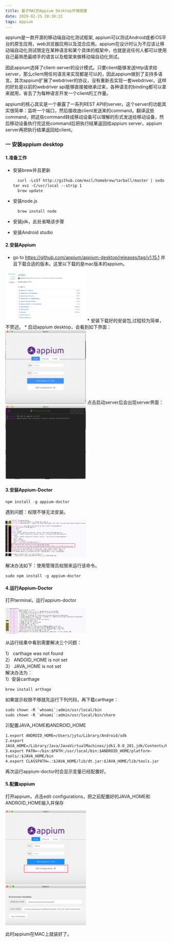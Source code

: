 ```yaml
---
title: 基于MAC的Appium Desktop环境搭建
date: 2020-02-25 20:30:22
tags: Appium
---
```

appium是一款开源的移动端自动化测试框架, appium可以测试Android或者iOS平台的原生应用，web浏览器应用以及混合应用。appium在设计时认为不应该让移动端自动化测试限定在某种语言和某个具体的框架中，也就是说任何人都可以使用自己最熟悉最顺手的语言以及框架来做移动端自动化测试。
<!--more-->
因此appium选择了client-server的设计模式。只要client能够发送http请求给server，那么client用任何语言来实现都是可以的，因此appium做到了支持多语言。其次appium扩展了webdriver的协议，没有重新去实现一套webdriver。这样的好处是以前的webdriver api能够直接被继承过来，各种语言的binding都可以拿来就用，省去了为每种语言开发一个client的工作量。

appium的核心其实是一个暴露了一系列REST API的server。这个server的功能其实很简单：监听一个端口，然后接收由client发送来的command。翻译这些command，把这些command转成移动设备可以理解的形式发送给移动设备，然后移动设备执行完这些command后把执行结果返回给appium server，appium server再把执行结果返回给client。

### 一 安装appium desktop
#### 1.准备工作  
* 安装brew并且更新

        curl -LsSf http://github.com/mxcl/homebrew/tarball/master | sudo tar xvz -C/usr/local --strip 1  
        brew update
    
* 安装node.js
    
        brew install node  

* 安装jdk，此处省略该步骤  
* 安装Android studio  

#### 2.安装Appium  
* go to https://github.com/appium/appium-desktop/releases/tag/v1.15.1 并且下载合适的版本。这里以下载的是mac版本的appium。 
<img src="基于MAC的Appium Desktop环境搭建/appium下载.png" width="50%" height="50%">  
* 安装下载好的安装包,过程较为简单，不赘述。  
* 启动appium desktop，会看到如下界面：
<img src="基于MAC的Appium Desktop环境搭建/appium界面.png" width="50%" height="50%">  
点击启动server后会出现server界面：  
<img src="基于MAC的Appium Desktop环境搭建/appium server.png" width="50%" height="50%">  

#### 3.安装Appium-Doctor

    npm install -g appium-doctor

遇到问题：权限不够无法安装。  

<img src="基于MAC的Appium Desktop环境搭建/appium_doctor安装问题.png" width="50%" height="50%">   
 
解决办法如下：使用管理员权限来运行该命令。

    sudo npm install -g appium-doctor

#### 4.运行Appium-Doctor
打开terminal，运行appium-doctor  

<img src="基于MAC的Appium Desktop环境搭建/appium_desktop运行结果.png" width="50%" height="50%">  

从运行结果中看到需要解决三个问题： 

1） carthage was not found  
2） ANDOID_HOME is not set  
3） JAVA_HOME is not set  
解决办法为：  
1）安装carthage

    brew install arthage

如果提示权限不够就先运行下列代码，再下载carthage：

    sudo chown -R `whoami`:admin/usr/local/bin
    sudo chown -R `whoami`:admin/usr/local/bin/share

2)配置JAVA_HOME和ANDROID_HOME

    1.export ANDROID_HOME=/Users/jytu/Library/Android/sdk
    2.export JAVA_HOME=/Library/Java/JavaVirtualMachines/jdk1.8.0_201.jdk/Contents/Home
    3.export PATH=~/bin:$PATH:/usr/local/bin:$ANDROID_HOME/platform-tools/:$JAVA_HOME/bin
    4.export CLASSPATH=.:$JAVA_HOME/lib/dt.jar:$JAVA_HOME/lib/tools.jar

再次运行appium-doctor时会显示变量已经配置好。

#### 5.配置appium
打开appium，点击edit configurations，把之前配置好的JAVA_HOME和ANDROID_HOME输入并保存

<img src="基于MAC的Appium Desktop环境搭建/Appium configurations.png" width="50%" height="50%"> 
<img src="基于MAC的Appium Desktop环境搭建/Appium configurations2.png" width="50%" height="50%"> 

此时appium在MAC上就装好了。